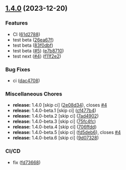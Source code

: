 ## [1.4.0](https://github.com/kduma-archive/test-ci-git-split/compare/v1.3.3...v1.4.0) (2023-12-20)


### Features

* CI ([61d2788](https://github.com/kduma-archive/test-ci-git-split/commit/61d27886ef345f10ee2abcf52fa8833c2ecf8103))
* test beta ([26ea67f](https://github.com/kduma-archive/test-ci-git-split/commit/26ea67fbda76bce56475077f7ffac5f02d680d16))
* test beta ([83f0dbf](https://github.com/kduma-archive/test-ci-git-split/commit/83f0dbf89294b7af0d49bcfca2e6b6fb83be31e1))
* test beta ([#5](https://github.com/kduma-archive/test-ci-git-split/issues/5)) ([e7b8710](https://github.com/kduma-archive/test-ci-git-split/commit/e7b87105fe84a3ff65471606f3978ef8f3999539))
* test next ([#4](https://github.com/kduma-archive/test-ci-git-split/issues/4)) ([f11f2e2](https://github.com/kduma-archive/test-ci-git-split/commit/f11f2e219697c8a630bee18cea4fb60aef581323))


### Bug Fixes

* ci ([dac4708](https://github.com/kduma-archive/test-ci-git-split/commit/dac47085996ac1af14261ec0d944610c29244d16))


### Miscellaneous Chores

* **release:** 1.4.0 [skip ci] ([2e08d34](https://github.com/kduma-archive/test-ci-git-split/commit/2e08d34cd80267dc12f0208170c983264f2a36ca)), closes [#4](https://github.com/kduma-archive/test-ci-git-split/issues/4)
* **release:** 1.4.0-beta.1 [skip ci] ([cf477b4](https://github.com/kduma-archive/test-ci-git-split/commit/cf477b4bf54ce1ff657befc16b4426d80d3443f4))
* **release:** 1.4.0-beta.2 [skip ci] ([7ad4902](https://github.com/kduma-archive/test-ci-git-split/commit/7ad490268a80d29435f34cb3090438c8926c7901))
* **release:** 1.4.0-beta.3 [skip ci] ([75fc4fc](https://github.com/kduma-archive/test-ci-git-split/commit/75fc4fc872dd5b49d09267ee97f5f9be7dc77ffa))
* **release:** 1.4.0-beta.4 [skip ci] ([706ffdd](https://github.com/kduma-archive/test-ci-git-split/commit/706ffdd7db5377842dcf74767c6a4f7fe022e9a6))
* **release:** 1.4.0-beta.5 [skip ci] ([fd5deb6](https://github.com/kduma-archive/test-ci-git-split/commit/fd5deb63ce025f04e7fff1a962654b957872cdce)), closes [#4](https://github.com/kduma-archive/test-ci-git-split/issues/4)
* **release:** 1.4.0-beta.6 [skip ci] ([9d07328](https://github.com/kduma-archive/test-ci-git-split/commit/9d07328e967871e68573ab44bc3d75d1a9f192a5))


### CI/CD

* fix ([fd73668](https://github.com/kduma-archive/test-ci-git-split/commit/fd7366881c3c0fc9c5b1baecad21f883ee953306))
